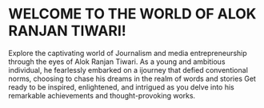 # WELCOME TO THE WORLD OF ALOK RANJAN TIWARI!

Explore the captivating world of Journalism and media entrepreneurship through the eyes of Alok Ranjan Tiwari. As a young and ambitious individual, he fearlessly embarked on a ijourney that defied conventional norms, choosing to chase his dreams in the realm of words and stories Get ready to be inspired, enlightened, and intrigued as you delve into his remarkable achievements and thought-provoking works.
